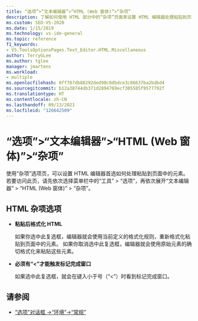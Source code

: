 ```yaml
---
title: “选项”>“文本编辑器”>“HTML (Web 窗体)”>“杂项”
description: 了解如何使用 HTML 部分中的“杂项”页面来设置 HTML 编辑器处理粘贴到页面中的元素的方式的首选项。
ms.custom: SEO-VS-2020
ms.date: 1/15/2019
ms.technology: vs-ide-general
ms.topic: reference
f1_keywords:
- VS.ToolsOptionsPages.Text_Editor.HTML.Miscellaneous
author: TerryGLee
ms.author: tglee
manager: jmartens
ms.workload:
- multiple
ms.openlocfilehash: 0ff787db88292ded90c8dbdce3c86637ba2bdbd4
ms.sourcegitcommit: b12a38744db371d2894769ecf305585f9577792f
ms.translationtype: HT
ms.contentlocale: zh-CN
ms.lasthandoff: 09/13/2021
ms.locfileid: "126642509"
---
```

# <a name="options-text-editor-html-web-forms-miscellaneous"></a>“选项”>“文本编辑器”>“HTML (Web 窗体)”>“杂项”

使用“杂项”选项页，可以设置 HTML 编辑器首选如何处理粘贴到页面中的元素。 若要访问此页，请先依次选择菜单栏中的“工具” > “选项”，再依次展开“文本编辑器” > “HTML (Web 窗体)” > “杂项”。

## <a name="miscellaneous-html-options"></a>HTML 杂项选项

- **粘贴后格式化 HTML**

   如果你选中此复选框，编辑器就会使用当前定义的格式化规则，重新格式化粘贴到页面中的元素。 如果你取消选中此复选框，编辑器就会使用原始元素的确切格式化来粘贴这些元素。

- **必须有“<”才能触发标记完成窗口**

   如果选中此复选框，就会在键入小于号（“<”）时看到标记完成窗口。

## <a name="see-also"></a>请参阅

- [“选项”对话框 ->“环境”->“常规”](../../ide/reference/general-environment-options-dialog-box.md)